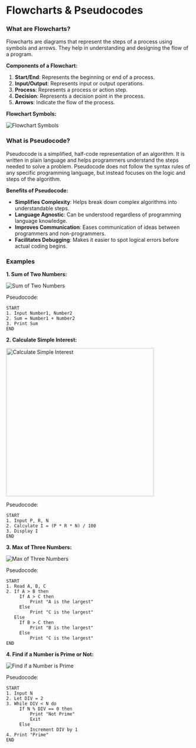 # Flowcharts & Pseudocodes

### What are Flowcharts?

Flowcharts are diagrams that represent the steps of a process using symbols and arrows. They help in understanding and designing the flow of a program.

**Components of a Flowchart:**

1. **Start/End**: Represents the beginning or end of a process.
2. **Input/Output**: Represents input or output operations.
3. **Process**: Represents a process or action step.
4. **Decision**: Represents a decision point in the process.
5. **Arrows**: Indicate the flow of the process.

**Flowchart Symbols:**

![Flowchart Symbols](examples/Untitled.png)


### What is Pseudocode?

Pseudocode is a simplified, half-code representation of an algorithm. It is written in plain language and helps programmers understand the steps needed to solve a problem. Pseudocode does not follow the syntax rules of any specific programming language, but instead focuses on the logic and steps of the algorithm.

**Benefits of Pseudocode:**

- **Simplifies Complexity**: Helps break down complex algorithms into understandable steps.
- **Language Agnostic**: Can be understood regardless of programming language knowledge.
- **Improves Communication**: Eases communication of ideas between programmers and non-programmers.
- **Facilitates Debugging**: Makes it easier to spot logical errors before actual coding begins.

### Examples

**1. Sum of Two Numbers:**

![Sum of Two Numbers](examples/Untitled%201.png)



Pseudocode:

```
START
1. Input Number1, Number2
2. Sum = Number1 + Number2
3. Print Sum
END

```

**2. Calculate Simple Interest:**

<img src="examples/Untitled 2.png" alt="Calculate Simple Interest" width="400"/>



Pseudocode:

```
START
1. Input P, R, N
2. Calculate I = (P * R * N) / 100
3. Display I
END

```

**3. Max of Three Numbers:**

![Max of Three Numbers](examples/Untitled%203.png)


Pseudocode:

```
START
1. Read A, B, C
2. If A > B then
     If A > C then
         Print "A is the largest"
     Else
         Print "C is the largest"
   Else
     If B > C then
         Print "B is the largest"
     Else
         Print "C is the largest"
END

```

**4. Find if a Number is Prime or Not:**

![Find if a Number is Prime](examples/Untitled%204.png)


Pseudocode:

```
START
1. Input N
2. Let DIV = 2
3. While DIV < N do
     If N % DIV == 0 then
         Print "Not Prime"
         Exit
     Else
         Increment DIV by 1
4. Print "Prime"
END

```

###
